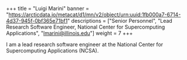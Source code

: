 +++
title = "Luigi Marini"
banner = "https://arcticdata.io/metacat/d1/mn/v2/object/urn:uuid:1fb000a7-6714-4d37-945f-0bf365e71bf1"
descriptions = ["Senior Personnel", "Lead Research Software Engineer, National Center for Supercomputing Applications", "lmarini@illinois.edu"]
weight = 7
+++

I am a lead research software engineer at the National Center for Supercomputing Applications (NCSA).

